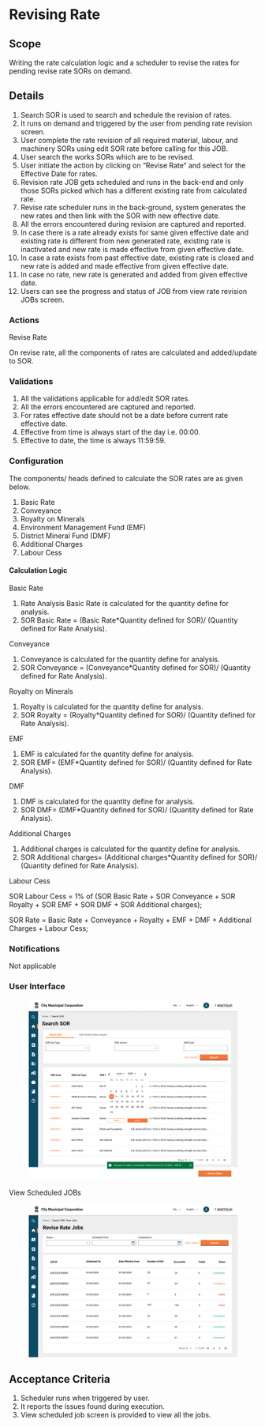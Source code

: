 # Revising Rate

## Scope

Writing the rate calculation logic and a scheduler to revise the rates for pending revise rate SORs on demand.

## Details <a href="#details" id="details"></a>

1. Search SOR is used to search and schedule the revision of rates.
2. It runs on demand and triggered by the user from pending rate revision screen.
3. User complete the rate revision of all required material, labour, and machinery SORs using edit SOR rate before calling for this JOB.
4. User search the works SORs which are to be revised.
5. User initiate the action by clicking on “Revise Rate” and select for the Effective Date for rates.
6. Revision rate JOB gets scheduled and runs in the back-end and only those SORs picked which has a different existing rate from calculated rate.
7. Revise rate scheduler runs in the back-ground, system generates the new rates and then link with the SOR with new effective date.
8. All the errors encountered during revision are captured and reported.
9. In case there is a rate already exists for same given effective date and existing rate is different from new generated rate, existing rate is inactivated and new rate is made effective from given effective date.
10. In case a rate exists from past effective date, existing rate is closed and new rate is added and made effective from given effective date.
11. In case no rate, new rate is generated and added from given effective date.
12. Users can see the progress and status of JOB from view rate revision JOBs screen.

### Actions <a href="#actions" id="actions"></a>

Revise Rate

On revise rate, all the components of rates are calculated and added/update to SOR.&#x20;

### Validations <a href="#validations" id="validations"></a>

1. All the validations applicable for add/edit SOR rates.
2. All the errors encountered are captured and reported.
3. For rates effective date should not be a date before current rate effective date.
4. Effective from time is always start of the day i.e. 00:00.&#x20;
5. Effective to date, the time is always 11:59:59.

### Configuration <a href="#configuration" id="configuration"></a>

The components/ heads defined to calculate the SOR rates are as given below.

1. Basic Rate
2. Conveyance
3. Royalty on Minerals
4. Environment Management Fund (EMF)
5. District Mineral Fund (DMF)
6. Additional Charges
7. Labour Cess

#### Calculation Logic

Basic Rate

1. Rate Analysis Basic Rate is calculated for the quantity define for analysis.
2. SOR Basic Rate = (Basic Rate\*Quantity defined for SOR)/ (Quantity defined for Rate Analysis).

Conveyance

1. Conveyance is calculated for the quantity define for analysis.
2. SOR Conveyance = (Conveyance\*Quantity defined for SOR)/ (Quantity defined for Rate Analysis).

Royalty on Minerals

1. Royalty is calculated for the quantity define for analysis.
2. SOR Royalty = (Royalty\*Quantity defined for SOR)/ (Quantity defined for Rate Analysis).

EMF

1. EMF is calculated for the quantity define for analysis.
2. SOR EMF= (EMF\*Quantity defined for SOR)/ (Quantity defined for Rate Analysis).

DMF

1. DMF is calculated for the quantity define for analysis.
2. SOR DMF= (DMF\*Quantity defined for SOR)/ (Quantity defined for Rate Analysis).

Additional Charges

1. Additional charges is calculated for the quantity define for analysis.
2. SOR Additional charges= (Additional charges\*Quantity defined for SOR)/ (Quantity defined for Rate Analysis).

Labour Cess

SOR Labour Cess = 1% of (SOR Basic Rate + SOR Conveyance + SOR Royalty + SOR EMF + SOR DMF + SOR Additional charges);

SOR Rate = Basic Rate + Conveyance + Royalty + EMF + DMF + Additional Charges + Labour Cess;

### Notifications <a href="#notifications" id="notifications"></a>

Not applicable

### User Interface <a href="#userinterface" id="userinterface"></a>

<figure><img src="../../../../../../.gitbook/assets/Revise Rates.jpg" alt=""><figcaption></figcaption></figure>

View Scheduled JOBs

<figure><img src="../../../../../../.gitbook/assets/View Jobs.png" alt=""><figcaption></figcaption></figure>

## Acceptance Criteria <a href="#acceptancecriteria" id="acceptancecriteria"></a>

1. Scheduler runs when triggered by user.
2. It reports the issues found during execution.
3. View scheduled job screen is provided to view all the jobs.
